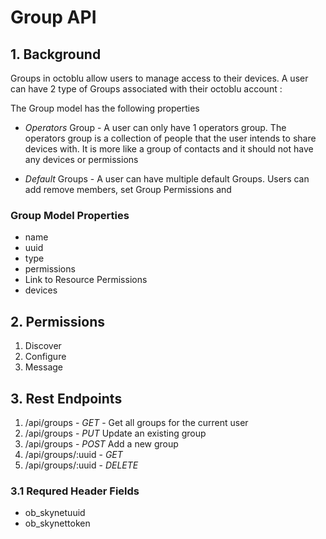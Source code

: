 # Group API

## 1. Background
Groups in octoblu allow users to manage access to their devices. A user can have 2 type of Groups associated with their
 octoblu account :

 The Group model has the following properties

 * _Operators_ Group - A user can only have 1 operators group. The operators group is a collection of people that the
  user intends to share devices with. It is more like a group of contacts and it should not have any devices or permissions

 * _Default_ Groups -  A user can have multiple default Groups. Users can add remove members, set Group Permissions and

### Group Model Properties
* name
* uuid
* type
* permissions
* Link to Resource Permissions
* devices

## 2. Permissions
1. Discover
2. Configure
3. Message

## 3. Rest Endpoints
1. /api/groups - _GET_    - Get all groups for the current user
2. /api/groups - _PUT_   Update an existing group
3. /api/groups - _POST_   Add a new group
4. /api/groups/:uuid -  _GET_
5. /api/groups/:uuid - _DELETE_

### 3.1 Requred Header Fields
* ob_skynetuuid
* ob_skynettoken




